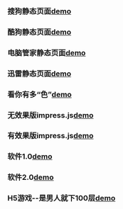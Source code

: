 <h3>搜狗静态页面<a href="https://hyyqcweb.github.io/sougou.htm">demo</a></h3>
<h3>酷狗静态页面<a href="https://hyyqcweb.github.io/KuGou/index.html">demo</a></h3>
<h3>电脑管家静态页面<a href="https://hyyqcweb.github.io/computer/index.html">demo</a></h3>
<h3>迅雷静态页面<a href="https://hyyqcweb.github.io/迅雷/news.html">demo</a></h3>
<h3>看你有多“色”<a href="https://hyyqcweb.github.io/game/demo/index.html">demo</a></h3>
<h3>无效果版impress.js<a href="https://hyyqcweb.github.io/inconceivable_font/index.html#/bored">demo</a></h3>
<h3>有效果版impress.js<a href="https://hyyqcweb.github.io/inconceivable_fonts/index.html#/bored">demo</a></h3>
<h3>软件1.0<a href="https://hyyqcweb.github.io/soft1.0/index.html">demo</a></h3>
<h3>软件2.0<a href="https://hyyqcweb.github.io/soft2.0/index.html">demo</a></h3>
<h3>H5游戏--是男人就下100层<a href="https://hyyqcweb.github.io//Man/index.html">demo</a></h3>



